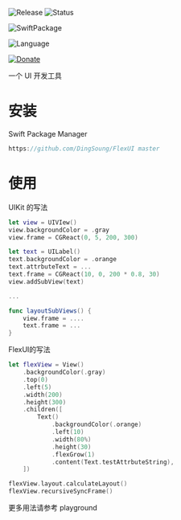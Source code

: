 ![Release](https://img.shields.io/github/release/DingSoung/FlexUI.svg)
![Status](https://travis-ci.org/DingSoung/FlexUI.svg?branch=master)

![SwiftPackage](https://img.shields.io/badge/SwiftPackage-compatible-E66848.svg?style=flat)

![Language](https://img.shields.io/badge/Swift-5-FFAC45.svg?style=flat)

[![Donate](https://img.shields.io/badge/Donate-PayPal-9EA59D.svg)](https://paypal.me/DingSongwen)

一个 UI 开发工具

# 安装

Swift Package Manager

```swift
https://github.com/DingSoung/FlexUI master
```

# 使用 

UIKit 的写法

```swift
let view = UIVIew()
view.backgroundColor = .gray
view.frame = CGReact(0, 5, 200, 300)

let text = UILabel()
text.backgroundColor = .orange
text.attrbuteText = ...
text.frame = CGReact(10, 0, 200 * 0.8, 30)
view.addSubView(text)

...

func layoutSubViews() {
    view.frame = ....
    text.frame = ...
}
```

FlexUI的写法


```swift
let flexView = View()
    .backgroundColor(.gray)
    .top(0)
    .left(5)
    .width(200)
    .height(300)
    .children([
        Text()
            .backgroundColor(.orange)
            .left(10)
            .width(80%)
            .height(30)
            .flexGrow(1)
            .content(Text.testAttrbuteString),
    ])

flexView.layout.calculateLayout()
flexView.recursiveSyncFrame()
```

更多用法请参考 playground
